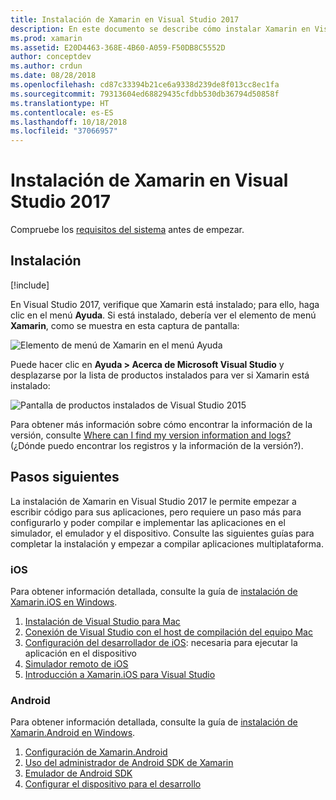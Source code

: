 ```yaml
---
title: Instalación de Xamarin en Visual Studio 2017
description: En este documento se describe cómo instalar Xamarin en Visual Studio 2017. Se explican los requisitos, el proceso de instalación y la comprobación de la instalación.
ms.prod: xamarin
ms.assetid: E20D4463-368E-4B60-A059-F50DB8C5552D
author: conceptdev
ms.author: crdun
ms.date: 08/28/2018
ms.openlocfilehash: cd87c33394b21ce6a9338d239de8f013cc8ec1fa
ms.sourcegitcommit: 79313604ed68829435cfdbb530db36794d50858f
ms.translationtype: HT
ms.contentlocale: es-ES
ms.lasthandoff: 10/18/2018
ms.locfileid: "37066957"
---
```

# <a name="installing-xamarin-in-visual-studio-2017"></a>Instalación de Xamarin en Visual Studio 2017

<a name="requirements" />

Compruebe los [requisitos del sistema](~/cross-platform/get-started/requirements.md) antes de empezar.

## <a name="installation"></a>Instalación

[!include[](~/cross-platform/includes/install-xamarin-windows.md)]

En Visual Studio 2017, verifique que Xamarin está instalado; para ello, haga clic en el menú **Ayuda**. Si está instalado, debería ver el elemento de menú **Xamarin**, como se muestra en esta captura de pantalla:

![Elemento de menú de Xamarin en el menú Ayuda](windows-images/12-xamarin-menu-item.png "Elemento de menú de Xamarin en el menú Ayuda")

Puede hacer clic en **Ayuda > Acerca de Microsoft Visual Studio** y desplazarse por la lista de productos instalados para ver si Xamarin está instalado:

![Pantalla de productos instalados de Visual Studio 2015](windows-images/13-xamarin-is-installed.png "Pantalla de productos instalados de Visual Studio 2015")

Para obtener más información sobre cómo encontrar la información de la versión, consulte [Where can I find my version information and logs?](~/cross-platform/troubleshooting/questions/version-logs.md) (¿Dónde puedo encontrar los registros y la información de la versión?).

## <a name="next-steps"></a>Pasos siguientes

La instalación de Xamarin en Visual Studio 2017 le permite empezar a escribir código para sus aplicaciones, pero requiere un paso más para configurarlo y poder compilar e implementar las aplicaciones en el simulador, el emulador y el dispositivo. Consulte las siguientes guías para completar la instalación y empezar a compilar aplicaciones multiplataforma.

### <a name="ios"></a>iOS

Para obtener información detallada, consulte la guía de [instalación de Xamarin.iOS en Windows](~/ios/get-started/installation/windows/index.md). 

1. [Instalación de Visual Studio para Mac](https://docs.microsoft.com/visualstudio/mac/installation)
2. [Conexión de Visual Studio con el host de compilación del equipo Mac](~/ios/get-started/installation/windows/connecting-to-mac/index.md)
3. [Configuración del desarrollador de iOS](~/ios/get-started/installation/device-provisioning/index.md): necesaria para ejecutar la aplicación en el dispositivo
5. [Simulador remoto de iOS](~/tools/ios-simulator/index.md)
6. [Introducción a Xamarin.iOS para Visual Studio](~/ios/get-started/installation/windows/introduction-to-xamarin-ios-for-visual-studio.md)

### <a name="android"></a>Android

Para obtener información detallada, consulte la guía de [instalación de Xamarin.Android en Windows](~/android/get-started/installation/windows.md).

1. [Configuración de Xamarin.Android](~/android/get-started/installation/windows.md#configuration)
2. [Uso del administrador de Android SDK de Xamarin](~/android/get-started/installation/android-sdk.md?ide=vs)
3. [Emulador de Android SDK](~/android/get-started/installation/android-emulator/index.md)
4. [Configurar el dispositivo para el desarrollo](~/android/get-started/installation/set-up-device-for-development.md)
